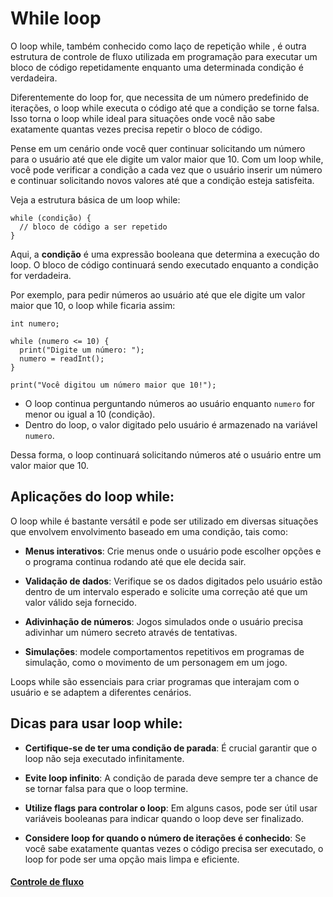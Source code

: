 # While loop

O loop while, também conhecido como laço de repetição while , é outra estrutura de controle de fluxo utilizada em programação para executar um bloco de código repetidamente enquanto uma determinada condição é verdadeira.

Diferentemente do loop for, que necessita de um número predefinido de iterações, o loop while executa o código até que a condição se torne falsa. Isso torna o loop while ideal para situações onde você não sabe exatamente quantas vezes precisa repetir o bloco de código.

Pense em um cenário onde você quer continuar solicitando um número para o usuário até que ele digite um valor maior que 10.   Com um loop while, você pode verificar a condição a cada vez que o usuário inserir um número e continuar solicitando novos valores até que a condição esteja satisfeita.

Veja a estrutura básica de um loop while:

```
while (condição) {
  // bloco de código a ser repetido
}
```
Aqui, a **condição** é uma expressão booleana que determina a execução do loop. O bloco de código continuará sendo executado enquanto a condição for verdadeira.

Por exemplo, para pedir números ao usuário até que ele digite um valor maior que 10, o loop while ficaria assim:

```
int numero;

while (numero <= 10) {
  print("Digite um número: ");
  numero = readInt();
}

print("Você digitou um número maior que 10!");
```
- O loop continua perguntando números ao usuário enquanto `numero` for menor ou igual a 10 (condição).
- Dentro do loop, o valor digitado pelo usuário é armazenado na variável `numero`.

Dessa forma, o loop continuará solicitando números até o usuário entre um valor maior que 10.

## Aplicações do loop while:

O loop while é bastante versátil e pode ser utilizado em diversas situações que envolvem envolvimento baseado em uma condição, tais como:

- **Menus interativos**: Crie menus onde o usuário pode escolher opções e o programa continua rodando até que ele decida sair.

- **Validação de dados**: Verifique se os dados digitados pelo usuário estão dentro de um intervalo esperado e solicite uma correção até que um valor válido seja fornecido.

- **Adivinhação de números**: Jogos simulados onde o usuário precisa adivinhar um número secreto através de tentativas.

- **Simulações**: modele comportamentos repetitivos em programas de simulação, como o movimento de um personagem em um jogo.

Loops while são essenciais para criar programas que interajam com o usuário e se adaptem a diferentes cenários.

## Dicas para usar loop while:

- **Certifique-se de ter uma condição de parada**: É crucial garantir que o loop não seja executado infinitamente.

- **Evite loop infinito**: A condição de parada deve sempre ter a chance de se tornar falsa para que o loop termine.

- **Utilize flags para controlar o loop**: Em alguns casos, pode ser útil usar variáveis ​​booleanas para indicar quando o loop deve ser finalizado.

- **Considere loop for quando o número de iterações é conhecido**: Se você sabe exatamente quantas vezes o código precisa ser executado, o loop for pode ser uma opção mais limpa e eficiente.

#### [Controle de fluxo](../controle-de-fluxo/controle-fluxo.md)
